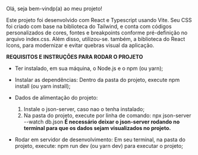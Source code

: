 Olá, seja bem-vindp(a) ao meu projeto!

Este projeto foi desenvolvido com React e Typescript usando Vite. Seu CSS foi criado com base na biblioteca do Tailwind, e conta com códigos personalizados de cores, fontes e breakpoints
conforme pré-definição no arquivo index.css. Além disso, utilizou-se. também, a biblioteca do React Icons, para modernizar e evitar quebras visual da aplicação.

**REQUISITOS E INSTRUÇÕES PARA RODAR O PROJETO**
- Ter instalado, em sua máquina, o Node.js e o npm (ou yarn);

- Instalar as dependências: Dentro da pasta do projeto, execute npm install (ou yarn install);

- Dados de alimentação do projeto:
    1. Instale o json-server, caso nao o tenha instalado;
    2. Na pasta do projeto, execute por linha de comando: npx json-server --watch db.json
    **É necessário deixar o json-server rodando no terminal para que os dados sejam visualizados no projeto.**

- Rodar em servidor de desenvolvimento: Em seu terminal, na pasta do projeto, execute: npm run dev (ou yarn dev) para executar o projeto;
